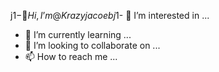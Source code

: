 j1$- 👋 Hi, I’m @Krazyjacoeb
j1$- 👀 I’m interested in ...
- 🌱 I’m currently learning ...
- 💞️ I’m looking to collaborate on ...
- 📫 How to reach me ...

<!---
Krazyjacoeb/Krazyjacoeb is a ✨ special ✨ repository because its `README.md` (this file) appears on your GitHub profile.
You can click the Preview link to take a look at your changes.
--->
